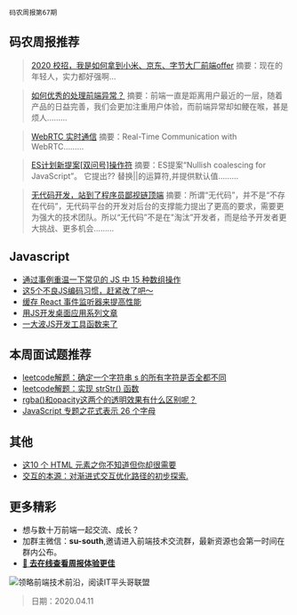 `码农周报第67期`

码农周报推荐
-------

> [2020 校招，我是如何拿到小米、京东、字节大厂前端offer](https://mp.weixin.qq.com/s/FxFhUyQCw_icZIgBuWdmUQ)
> 摘要：现在的年轻人，实力都好强啊…

> [如何优秀的处理前端异常？](https://mp.weixin.qq.com/s/WFbFQ0w1vFStqOr_-v1BBQ)
> 摘要：前端一直是距离用户最近的一层，随着产品的日益完善，我们会更加注重用户体验，而前端异常却如鲠在喉，甚是烦人………


> [WebRTC 实时通信](https://a-wing.github.io/webrtc-book-cn/)
> 摘要：Real-Time Communication with WebRTC………

> [ES计划新提案[双问号]操作符](https://www.javascriptc.com/3500.html)
> 摘要：ES提案“Nullish coalescing for JavaScript”。 它提出?? 替换||的运算符,并提供默认值………


> [无代码开发，站到了程序员鄙视链顶端](https://mp.weixin.qq.com/s/wcwpxY054VJtKVXLtkM32A)
> 摘要：所谓“无代码”，并不是“不存在代码”，无代码平台的开发对后台的支撑能力提出了更高的要求，需要更为强大的技术团队。所以“无代码”不是在"淘汰”开发者，而是给予开发者更大挑战、更多机会………


Javascript
-------

+ [通过事例重温一下常见的 JS 中 15 种数组操作](https://www.javascriptc.com/3472.html)
+ [这5个不良JS编码习惯，赶紧改了吧～](https://www.javascriptc.com/3467.html)
+ [缓存 React 事件监听器来提高性能](https://www.javascriptc.com/2014.html)
+ [用JS开发桌面应用系列文章](https://www.javascriptc.com/)
+ [一大波JS开发工具函数来了](https://segmentfault.com/a/1190000022019952)


本周面试题推荐
-------
+ [leetcode解题：确定一个字符串 s 的所有字符是否全都不同](https://www.javascriptc.com/interview-tips/zh_cn/javascript/operate-string/)
+ [leetcode解题：实现 strStr() 函数](https://www.javascriptc.com/interview-tips/zh_cn/javascript/strStr-function/)
+ [rgba()和opacity这两个的透明效果有什么区别呢？](https://www.javascriptc.com/interview-tips/zh_cn/javascript/rgba-opacity/)
+ [JavaScript 专题之花式表示 26 个字母](https://segmentfault.com/a/1190000022324872)

其他
-------
+ [这10 个 HTML 元素之你不知道但你却很需要](https://www.javascriptc.com/3466.html)
+ [交互的本源：对渐进式交互优化路径的初步探索.](https://www.yuque.com/xufei-coder/code/pxt4zr)


更多精彩
-------
+ 想与数十万前端一起交流、成长？
+ 加群主微信：**su-south**,邀请进入前端技术交流群，最新资源也会第一时间在群内公布。
+ **[:lollipop: 去在线查看周报体验更佳](https://www.javascriptc.com/category/javascript-weekly)**

![领略前端技术前沿，阅读IT平头哥联盟](https://user-images.githubusercontent.com/18324563/70633966-608b2980-1c6c-11ea-8123-34f1fd13484e.png)

> 日期：2020.04.11
